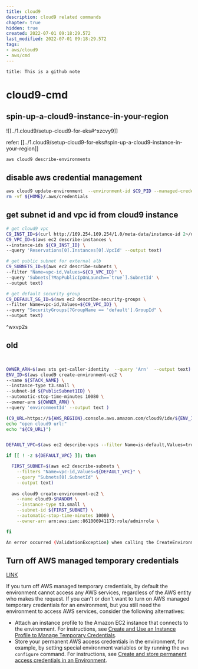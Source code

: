 ```yaml
---
title: cloud9
description: cloud9 related commands
chapter: true
hidden: true
created: 2022-07-01 09:18:29.572
last_modified: 2022-07-01 09:18:29.572
tags: 
- aws/cloud9 
- aws/cmd 
---
```


```ad-attention
title: This is a github note

```

# cloud9-cmd

## spin-up-a-cloud9-instance-in-your-region

![[../1.cloud9/setup-cloud9-for-eks#^xzcvy9]]

refer: [[../1.cloud9/setup-cloud9-for-eks#spin-up-a-cloud9-instance-in-your-region]] 

```sh
aws cloud9 describe-environments

```

## disable aws credential management

```sh
aws cloud9 update-environment  --environment-id $C9_PID --managed-credentials-action DISABLE
rm -vf ${HOME}/.aws/credentials
```

## get subnet id and vpc id from cloud9 instance

```sh
# get cloud9 vpc
C9_INST_ID=$(curl http://169.254.169.254/1.0/meta-data/instance-id 2>/dev/null)
C9_VPC_ID=$(aws ec2 describe-instances \
--instance-ids ${C9_INST_ID} \
--query 'Reservations[0].Instances[0].VpcId' --output text)

# get public subnet for external alb
C9_SUBNETS_ID=$(aws ec2 describe-subnets \
--filter "Name=vpc-id,Values=${C9_VPC_ID}" \
--query 'Subnets[?MapPublicIpOnLaunch==`true`].SubnetId' \
--output text)

# get default security group 
C9_DEFAULT_SG_ID=$(aws ec2 describe-security-groups \
--filter Name=vpc-id,Values=${C9_VPC_ID} \
--query "SecurityGroups[?GroupName == 'default'].GroupId" \
--output text)

```

^wxvp2s

## old

```sh


OWNER_ARN=$(aws sts get-caller-identity  --query 'Arn'  --output text)
ENV_ID=$(aws cloud9 create-environment-ec2 \
--name ${STACK_NAME} \
--instance-type t3.small \
--subnet-id ${PublicSubnet1ID} \
--automatic-stop-time-minutes 10080 \
--owner-arn ${OWNER_ARN} \
--query 'environmentId' --output text )

(C9_URL=https://${AWS_REGION}.console.aws.amazon.com/cloud9/ide/${ENV_ID}
echo "open cloud9 url:"
echo "${C9_URL}")

```


```sh

DEFAULT_VPC=$(aws ec2 describe-vpcs --filter Name=is-default,Values=true --query 'Vpcs[0].VpcId' --output text)

if [[ ! -z ${DEFAULT_VPC} ]]; then

  FIRST_SUBNET=$(aws ec2 describe-subnets \
    --filters "Name=vpc-id,Values=${DEFAULT_VPC}" \
    --query "Subnets[0].SubnetId" \
    --output text)
  
  aws cloud9 create-environment-ec2 \
    --name cloud9-$RANDOM \
    --instance-type t3.small \
    --subnet-id ${FIRST_SUBNET} \
    --automatic-stop-time-minutes 10080 \
    --owner-arn arn:aws:iam::861006941173:role/adminrole \

fi

An error occurred (ValidationException) when calling the CreateEnvironmentEC2 operation: 1 validation error detected: Value 'arn:aws:iam::861xxxxxx173:role/adminrole' at 'ownerArn' failed to satisfy constraint: Member must satisfy regular expression pattern: ^arn:(aws|aws-cn|aws-us-gov|aws-iso|aws-iso-b):(iam|sts)::\d+:(root|(user\/[\w+=/:,.@-]{1,64}|federated-user\/[\w+=/:,.@-]{2,32}|assumed-role\/[\w+=:,.@-]{1,64}\/[\w+=,.@-]{1,64}))$


```


## Turn off AWS managed temporary credentials 
[LINK](https://docs.aws.amazon.com/cloud9/latest/user-guide/security-iam.html#auth-and-access-control-temporary-managed-credentials)

If you turn off AWS managed temporary credentials, by default the environment cannot access any AWS services, regardless of the AWS entity who makes the request. If you can't or don't want to turn on AWS managed temporary credentials for an environment, but you still need the environment to access AWS services, consider the following alternatives:

- Attach an instance profile to the Amazon EC2 instance that connects to the environment. For instructions, see [Create and Use an Instance Profile to Manage Temporary Credentials](https://docs.aws.amazon.com/cloud9/latest/user-guide/credentials.html#credentials-temporary).
- Store your permanent AWS access credentials in the environment, for example, by setting special environment variables or by running the `aws configure` command. For instructions, see [Create and store permanent access credentials in an Environment](https://docs.aws.amazon.com/cloud9/latest/user-guide/credentials.html#credentials-permanent-create).



